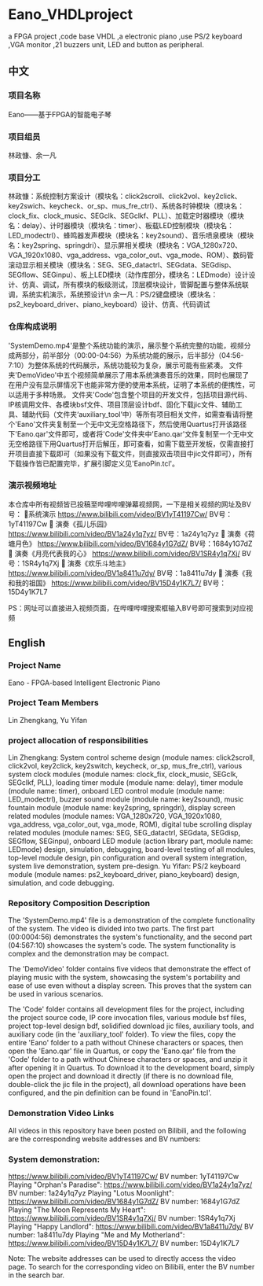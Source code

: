 # Eano_VHDLproject
 a FPGA project ,code base VHDL ,a electronic piano ,use PS/2 keyboard ,VGA monitor ,21 buzzers unit, LED and button as peripheral.

## 中文
### 项目名称
Eano——基于FPGA的智能电子琴

### 项目组员
林政慷、余一凡

### 项目分工
林政慷：系统控制方案设计（模块名：click2scroll、click2vol、key2click、key2swich、keycheck、or_sp、mus_fre_ctrl）、系统各时钟模块（模块名：clock_fix、clock_music、SEGclk、SEGclkf、PLL）、加载定时器模块（模块名：delay）、计时器模块（模块名：timer）、板载LED控制模块（模块名：LED_modectrl）、蜂鸣器发声模块（模块名：key2sound）、音乐喷泉模块（模块名：key2spring、springdri）、显示屏相关模块（模块名：VGA_1280x720、VGA_1920x1080、vga_address、vga_color_out、vga_mode、ROM）、数码管滚动显示相关模块（模块名：SEG、SEG_datactrl、SEGdata、SEGdisp、SEGflow、SEGinpu）、板上LED模块（动作库部分，模块名：LEDmode）设计设计、仿真、调试，所有模块的板级测试，顶层模块设计，管脚配置与整体系统联调，系统实机演示，系统预设计\n
余一凡：PS/2键盘模块（模块名：ps2_keyboard_driver、piano_keyboard）设计、仿真、代码调试

### 仓库构成说明
'SystemDemo.mp4'是整个系统功能的演示，展示整个系统完整的功能，视频分成两部分，前半部分（00:00-04:56）为系统功能的展示，后半部分（04:56-7:10）为整体系统的代码展示，系统功能较为复杂，展示可能有些紧凑。
文件夹'DemoVideo'中五个视频简单展示了用本系统演奏音乐的效果，同时也展现了在用户没有显示屏情况下也能非常方便的使用本系统，证明了本系统的便携性，可以适用于多种场景。
文件夹'Code'包含整个项目的开发文件，包括项目源代码、IP核调用文件、各模块bsf文件、项目顶层设计bdf、固化下载jic文件、辅助工具、辅助代码（文件夹‘auxiliary_tool’中）等所有项目相关文件，如需查看请将整个'Eano'文件夹复制至一个无中文无空格路径下，然后使用Quartus打开该路径下'Eano.qar'文件即可，或者将'Code'文件夹中'Eano.qar'文件复制至一个无中文无空格路径下用Quartus打开后解压，即可查看，如需下载至开发板，仅需直接打开项目直接下载即可（如果没有下载文件，则直接双击项目中jic文件即可），所有下载操作皆已配置完毕，扩展引脚定义见'EanoPin.tcl'。

### 演示视频地址
本仓库中所有视频皆已投稿至哔哩哔哩弹幕视频网，一下是相关视频的网址及BV号：
系统演示
https://www.bilibili.com/video/BV1yT41197Cw/
BV号：1yT41197Cw
 演奏《孤儿乐园》
https://www.bilibili.com/video/BV1a24y1q7yz/
BV号：1a24y1q7yz
 演奏《荷塘月色》
https://www.bilibili.com/video/BV1684y1G7dZ/
BV号：1684y1G7dZ
 演奏《月亮代表我的心》
https://www.bilibili.com/video/BV1SR4y1q7Xj/
BV号：1SR4y1q7Xj
 演奏《欢乐斗地主》
https://www.bilibili.com/video/BV1a8411u7dy/
BV号：1a8411u7dy
 演奏《我和我的祖国》
https://www.bilibili.com/video/BV15D4y1K7L7/
BV号：15D4y1K7L7

PS：网址可以直接进入视频页面，在哔哩哔哩搜索框输入BV号即可搜索到对应视频

## English
### Project Name
Eano - FPGA-based Intelligent Electronic Piano

### Project Team Members
Lin Zhengkang, Yu Yifan

### project allocation of responsibilities
Lin Zhengkang: System control scheme design (module names: click2scroll, click2vol, key2click, key2switch, keycheck, or_sp, mus_fre_ctrl), various system clock modules (module names: clock_fix, clock_music, SEGclk, SEGclkf, PLL), loading timer module (module name: delay), timer module (module name: timer), onboard LED control module (module name: LED_modectrl), buzzer sound module (module name: key2sound), music fountain module (module name: key2spring, springdri), display screen related modules (module names: VGA_1280x720, VGA_1920x1080, vga_address, vga_color_out, vga_mode, ROM), digital tube scrolling display related modules (module names: SEG, SEG_datactrl, SEGdata, SEGdisp, SEGflow, SEGinpu), onboard LED module (action library part, module name: LEDmode) design, simulation, debugging, board-level testing of all modules, top-level module design, pin configuration and overall system integration, system live demonstration, system pre-design.
Yu Yifan: PS/2 keyboard module (module names: ps2_keyboard_driver, piano_keyboard) design, simulation, and code debugging.

### Repository Composition Description
The 'SystemDemo.mp4' file is a demonstration of the complete functionality of the system. The video is divided into two parts. The first part (00:0004:56) demonstrates the system's functionality, and the second part (04:567:10) showcases the system's code. The system functionality is complex and the demonstration may be compact.

The 'DemoVideo' folder contains five videos that demonstrate the effect of playing music with the system, showcasing the system's portability and ease of use even without a display screen. This proves that the system can be used in various scenarios.

The 'Code' folder contains all development files for the project, including the project source code, IP core invocation files, various module bsf files, project top-level design bdf, solidified download jic files, auxiliary tools, and auxiliary code (in the 'auxiliary_tool' folder). To view the files, copy the entire 'Eano' folder to a path without Chinese characters or spaces, then open the 'Eano.qar' file in Quartus, or copy the 'Eano.qar' file from the 'Code' folder to a path without Chinese characters or spaces, and unzip it after opening it in Quartus. To download it to the development board, simply open the project and download it directly (if there is no download file, double-click the jic file in the project), all download operations have been configured, and the pin definition can be found in 'EanoPin.tcl'.

### Demonstration Video Links
All videos in this repository have been posted on Bilibili, and the following are the corresponding website addresses and BV numbers:

### System demonstration:
https://www.bilibili.com/video/BV1yT41197Cw/
BV number: 1yT41197Cw
Playing "Orphan's Paradise":
https://www.bilibili.com/video/BV1a24y1q7yz/
BV number: 1a24y1q7yz
Playing "Lotus Moonlight":
https://www.bilibili.com/video/BV1684y1G7dZ/
BV number: 1684y1G7dZ
Playing "The Moon Represents My Heart":
https://www.bilibili.com/video/BV1SR4y1q7Xj/
BV number: 1SR4y1q7Xj
Playing "Happy Landlord":
https://www.bilibili.com/video/BV1a8411u7dy/
BV number: 1a8411u7dy
Playing "Me and My Motherland":
https://www.bilibili.com/video/BV15D4y1K7L7/
BV number: 15D4y1K7L7

Note: The website addresses can be used to directly access the video page. To search for the corresponding video on Bilibili, enter the BV number in the search bar.
